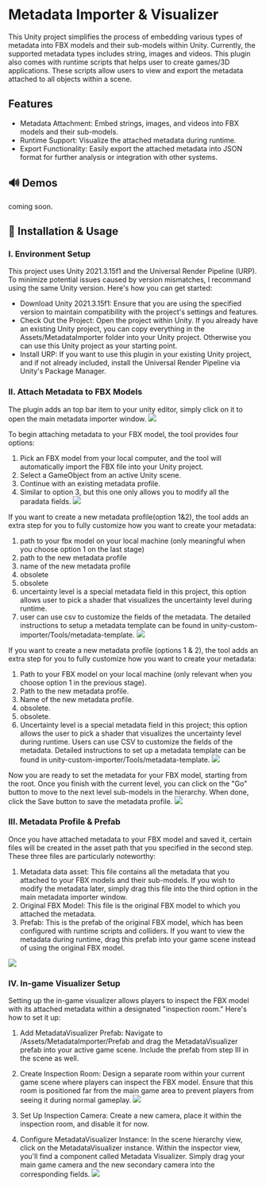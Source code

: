 # Metadata Importer & Visualizer 

This Unity project simplifies the process of embedding various types of metadata into FBX models and their sub-models within Unity. Currently, the supported metadata types includes string, images and videos. 
This plugin also comes with runtime scripts that helps user to create games/3D applications. These scripts allow users to view and export the metadata attached to all objects within a scene.

## Features
* Metadata Attachment: Embed strings, images, and videos into FBX models and their sub-models.
* Runtime Support: Visualize the attached metadata during runtime.
* Export Functionality: Easily export the attached metadata into JSON format for further analysis or integration with other systems.

## 🔊 Demos

coming soon.

## 🤖 Installation & Usage

### I. Environment Setup
This project uses Unity 2021.3.15f1 and the Universal Render Pipeline (URP). To minimize potential issues caused by version mismatches, I recommand using the same Unity version. Here's how you can get started:

* Download Unity 2021.3.15f1: Ensure that you are using the specified version to maintain compatibility with the project's settings and features.
* Check Out the Project: Open the project within Unity. If you already have an existing Unity project, you can copy everything in the Assets/MetadataImporter folder into your Unity project. Otherwise you can use this Unity project as your starting point.
* Install URP: If you want to use this plugin in your existing Unity project, and if not already included, install the Universal Render Pipeline via Unity's Package Manager.

### II. Attach Metadata to FBX Models
The plugin adds an top bar item to your unity editor, simply click on it to open the main metadata importer window.
![](ScreenShoots/usage_step_1.png)

To begin attaching metadata to your FBX model, the tool provides four options:

1. Pick an FBX model from your local computer, and the tool will automatically import the FBX file into your Unity project.
2. Select a GameObject from an active Unity scene.
3. Continue with an existing metadata profile.
4. Similar to option 3, but this one only allows you to modify all the paradata fields.
![](ScreenShoots/usage_step_2.png)

If you want to create a new metadata profile(option 1&2), the tool adds an extra step for you to fully customize how you want to create your metadata:
1. path to your fbx model on your local machine (only meaningful when you choose option 1 on the last stage)
2. path to the new metadata profile
3. name of the new metadata profile
4. obsolete
5. obsolete
6. uncertainty level is a special metadata field in this project, this option allows user to pick a shader that visualizes the uncertainty level during runtime.
7. user can use csv to customize the fields of the metadata. The detailed instructions to setup a metadata template can be found in unity-custom-importer/Tools/metadata-template.
![](ScreenShoots/usage_step_3.png)

If you want to create a new metadata profile (options 1 & 2), the tool adds an extra step for you to fully customize how you want to create your metadata:

1. Path to your FBX model on your local machine (only relevant when you choose option 1 in the previous stage).
2. Path to the new metadata profile.
3. Name of the new metadata profile.
4. obsolete.
5. obsolete.
6. Uncertainty level is a special metadata field in this project; this option allows the user to pick a shader that visualizes the uncertainty level during runtime.
Users can use CSV to customize the fields of the metadata. Detailed instructions to set up a metadata template can be found in unity-custom-importer/Tools/metadata-template.
![](ScreenShoots/usage_step_3.png)

Now you are ready to set the metadata for your FBX model, starting from the root. Once you finish with the current level, you can click on the "Go" button to move to the next level sub-models in the hierarchy. When done, click the Save button to save the metadata profile.
![](ScreenShoots/usage_step_4.png)



### III. Metadata Profile & Prefab
Once you have attached metadata to your FBX model and saved it, certain files will be created in the asset path that you specified in the second step. These three files are particularly noteworthy:

1. Metadata data asset: This file contains all the metadata that you attached to your FBX models and their sub-models. If you wish to modify the metadata later, simply drag this file into the third option in the main metadata importer window.
2. Original FBX Model: This file is the original FBX model to which you attached the metadata.
3. Prefab: This is the prefab of the original FBX model, which has been configured with runtime scripts and colliders. If you want to view the metadata during runtime, drag this prefab into your game scene instead of using the original FBX model.


![](ScreenShoots/usage_step_5.png)

### IV. In-game Visualizer Setup
Setting up the in-game visualizer allows players to inspect the FBX model with its attached metadata within a designated "inspection room." Here's how to set it up:

1. Add MetadataVisualizer Prefab: Navigate to /Assets/MetadataImporter/Prefab and drag the MetadataVisualizer prefab into your active game scene. Include the prefab from step III in the scene as well.

2. Create Inspection Room: Design a separate room within your current game scene where players can inspect the FBX model. Ensure that this room is positioned far from the main game area to prevent players from seeing it during normal gameplay.
![](ScreenShoots/usage_step_6.png)

3. Set Up Inspection Camera: Create a new camera, place it within the inspection room, and disable it for now.


4. Configure MetadataVisualizer Instance: In the scene hierarchy view, click on the MetadataVisualizer instance. Within the inspector view, you'll find a component called Metadata Visualizer. Simply drag your main game camera and the new secondary camera into the corresponding fields.
![](ScreenShoots/usage_step_7.png)
